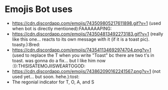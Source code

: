 # Emojis Bot uses
* https://cdn.discordapp.com/emojis/743509805217611898.gif?v=1 (used when bot is directly mentioned):FAAAAAAPING:
* https://cdn.discordapp.com/emojis/743504813492273183.gif?v=1 (really like this one... reacts to its own message with it (if it is a toast pic). toasty.):Bred:
* https://cdn.discordapp.com/emojis/743541134692974704.png?v=1 (used to replace the T when you write "Toast" bc there are two t's in toast. was gonna do a fix... but I like him now :)):THISISATEMOJIISWEARTOGOD:
* https://cdn.discordapp.com/emojis/743862090162241567.png?v=1 (not used yet... but soon. hehe.):tost:
* The regonial indicator for T, O, A, and S